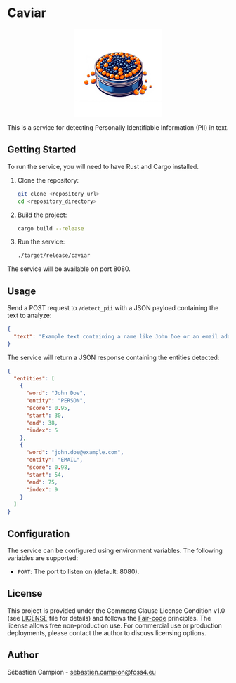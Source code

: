 # Caviar

<p align="center">
  <img src="logo.png"?raw=true" style="width: 200px; height: auto;" />
</p>

This is a service for detecting Personally Identifiable Information (PII) in text.

## Getting Started

To run the service, you will need to have Rust and Cargo installed.

1.  Clone the repository:

    ```bash
    git clone <repository_url>
    cd <repository_directory>
    ```

2.  Build the project:

    ```bash
    cargo build --release
    ```

3.  Run the service:

    ```bash
    ./target/release/caviar
    ```

The service will be available on port 8080.

## Usage

Send a POST request to `/detect_pii` with a JSON payload containing the text to analyze:

```json
{
  "text": "Example text containing a name like John Doe or an email address like john.doe@example.com."
}
```

The service will return a JSON response containing the entities detected:

```json
{
  "entities": [
    {
      "word": "John Doe",
      "entity": "PERSON",
      "score": 0.95,
      "start": 30,
      "end": 38,
      "index": 5
    },
    {
      "word": "john.doe@example.com",
      "entity": "EMAIL",
      "score": 0.98,
      "start": 54,
      "end": 75,
      "index": 9
    }
  ]
}
```

## Configuration

The service can be configured using environment variables. The following variables are supported:

*   `PORT`: The port to listen on (default: 8080).

## License

This project is provided under the Commons Clause License Condition v1.0 (see [LICENSE](LICENSE) file for details) and follows the [Fair-code](https://faircode.io) principles.
The license allows free non-production use. For commercial use or production deployments, please contact the author to discuss licensing options.

## Author

Sébastien Campion - sebastien.campion@foss4.eu
